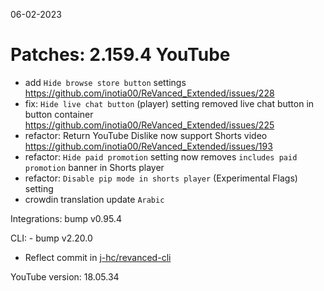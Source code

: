 06-02-2023

Patches: 2.159.4
 YouTube
==
- add `Hide browse store button` settings https://github.com/inotia00/ReVanced_Extended/issues/228
- fix: `Hide live chat button` (player) setting removed live chat button in button container https://github.com/inotia00/ReVanced_Extended/issues/225
- refactor: Return YouTube Dislike now support Shorts video https://github.com/inotia00/ReVanced_Extended/issues/193
- refactor: `Hide paid promotion` setting now removes `includes paid promotion` banner in Shorts player
- refactor: `Disable pip mode in shorts player` (Experimental Flags) setting
- crowdin translation update
`Arabic`
 
Integrations:  bump v0.95.4 
 
CLI:  - bump v2.20.0
- Reflect commit in [j-hc/revanced-cli](https://github.com/j-hc/revanced-cli) 

YouTube version: 18.05.34
